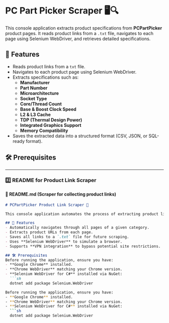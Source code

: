 # PC Part Picker Scraper 🖥️🔍

This console application extracts product specifications from **PCPartPicker** product pages. It reads product links from a `.txt` file, navigates to each page using Selenium WebDriver, and retrieves detailed specifications.

## 📌 Features
- Reads product links from a `txt` file.
- Navigates to each product page using Selenium WebDriver.
- Extracts specifications such as:
  - **Manufacturer**
  - **Part Number**
  - **Microarchitecture**
  - **Socket Type**
  - **Core/Thread Count**
  - **Base & Boost Clock Speed**
  - **L2 & L3 Cache**
  - **TDP (Thermal Design Power)**
  - **Integrated Graphics Support**
  - **Memory Compatibility**
- Saves the extracted data into a structured format (CSV, JSON, or SQL-ready format).

## 🛠️ Prerequisites


---

### **2️⃣ README for Product Link Scraper**
#### 📜 **README.md (Scraper for collecting product links)**
```markdown
# PCPartPicker Product Link Scraper 🔗

This console application automates the process of extracting product links from **PCPartPicker** for various categories (e.g., CPUs, GPUs, Motherboards). The collected links are saved in a `.txt` file for later use.

## 📌 Features
- Automatically navigates through all pages of a given category.
- Extracts product URLs from each page.
- Saves all links to a `.txt` file for future scraping.
- Uses **Selenium WebDriver** to simulate a browser.
- Supports **VPN integration** to bypass potential site restrictions.

## 🛠️ Prerequisites
Before running the application, ensure you have:
- **Google Chrome** installed.
- **Chrome WebDriver** matching your Chrome version.
- **Selenium WebDriver for C#** installed via NuGet:
  ```sh
  dotnet add package Selenium.WebDriver

Before running the application, ensure you have:
- **Google Chrome** installed.
- **Chrome WebDriver** matching your Chrome version.
- **Selenium WebDriver for C#** installed via NuGet:
  ```sh
  dotnet add package Selenium.WebDriver
